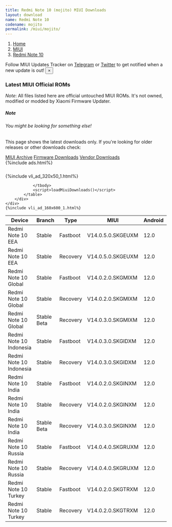 ```yaml
---
title: Redmi Note 10 (mojito) MIUI Downloads
layout: download
name: Redmi Note 10
codename: mojito
permalink: /miui/mojito/
---
```

<nav aria-label="breadcrumb">
    <ol class="breadcrumb">
        <li class="breadcrumb-item"><a href="/">Home</a></li>
        <li class="breadcrumb-item"><a href="/miui/">MIUI</a></li>
        <li class="breadcrumb-item active" aria-current="page"><a href="/miui/mojito/">Redmi Note 10</a></li>
    </ol>
</nav>
<div class="alert alert-primary alert-dismissible fade show" role="alert">
    Follow MIUI Updates Tracker on <a href="https://t.me/MIUIUpdatesTracker" class="alert-link">Telegram</a>
     or <a href="https://twitter.com/MiFwUpdater" class="alert-link">Twitter</a> to get notified when a new update is out!
    <button type="button" class="close" data-dismiss="alert" aria-label="Close">
        <span aria-hidden="true">&times;</span>
    </button>
</div>

### Latest MIUI Official ROMs
*Note*: All files listed here are official untouched MIUI ROMs. It's not owned, modified or modded by Xiaomi Firmware Updater.
<div class="card">
  <div class="card-body">
    <h5 class="card-title">Note</h5>
    <h6 class="card-subtitle mb-2 text-muted">You might be looking for something else!</h6>
    <p class="card-text">This page shows the latest downloads only.
     If you're looking for older releases or other downloads check:</p>
    <a href="/archive/miui/mojito/" class="card-link">MIUI Archive</a>
    <a href="/firmware/mojito/" class="card-link">Firmware Downloads</a>
    <a href="/vendor/mojito/" class="card-link">Vendor Downloads</a>
  </div>
</div>
{%include ads.html%}
<div class="row justify-content-center">
    <div class="col-10">
        <div class="table-responsive-md" style="margin-top: 25px;">
            {%include vli_ad_320x50_1.html%}
            <table id="miui" class="display dt-responsive nowrap compact table table-striped table-hover table-sm">
                <thead class="thead-dark">
                    <tr>
                        <th data-ref="device">Device</th>
                        <th data-ref="branch">Branch</th>
                        <th data-ref="type">Type</th>
                        <th data-ref="miui">MIUI</th>
                        <th data-ref="android">Android</th>
                        <th data-ref="size">Size</th>
                        <th data-ref="size">Date</th>
                        <th data-ref="link">Link</th>
                    </tr>
                </thead>
                <tbody>
                <tr><td>Redmi Note 10 EEA</td><td>Stable</td><td>Fastboot</td><td>V14.0.5.0.SKGEUXM</td><td>12.0</td><td>4.9 GB</td><td>2023-04-17</td><td><a href="/miui/mojito/stable/V14.0.5.0.SKGEUXM/">Download</a></td></tr>
<tr><td>Redmi Note 10 EEA</td><td>Stable</td><td>Recovery</td><td>V14.0.5.0.SKGEUXM</td><td>12.0</td><td>2.9 GB</td><td>2023-04-18</td><td><a href="/miui/mojito/stable/V14.0.5.0.SKGEUXM/">Download</a></td></tr>
<tr><td>Redmi Note 10 Global</td><td>Stable</td><td>Fastboot</td><td>V14.0.2.0.SKGMIXM</td><td>12.0</td><td>5.0 GB</td><td>2023-03-06</td><td><a href="/miui/mojito/stable/V14.0.2.0.SKGMIXM/">Download</a></td></tr>
<tr><td>Redmi Note 10 Global</td><td>Stable</td><td>Recovery</td><td>V14.0.2.0.SKGMIXM</td><td>12.0</td><td>2.9 GB</td><td>2023-03-12</td><td><a href="/miui/mojito/stable/V14.0.2.0.SKGMIXM/">Download</a></td></tr>
<tr><td>Redmi Note 10 Global</td><td>Stable Beta</td><td>Recovery</td><td>V14.0.3.0.SKGMIXM</td><td>12.0</td><td>2.9 GB</td><td>2023-05-18</td><td><a href="/miui/mojito/stable beta/V14.0.3.0.SKGMIXM/">Download</a></td></tr>
<tr><td>Redmi Note 10 Indonesia</td><td>Stable</td><td>Fastboot</td><td>V14.0.3.0.SKGIDXM</td><td>12.0</td><td>4.5 GB</td><td>2023-03-11</td><td><a href="/miui/mojito/stable/V14.0.3.0.SKGIDXM/">Download</a></td></tr>
<tr><td>Redmi Note 10 Indonesia</td><td>Stable</td><td>Recovery</td><td>V14.0.3.0.SKGIDXM</td><td>12.0</td><td>2.9 GB</td><td>2023-03-17</td><td><a href="/miui/mojito/stable/V14.0.3.0.SKGIDXM/">Download</a></td></tr>
<tr><td>Redmi Note 10 India</td><td>Stable</td><td>Fastboot</td><td>V14.0.2.0.SKGINXM</td><td>12.0</td><td>3.8 GB</td><td>2023-03-06</td><td><a href="/miui/mojito/stable/V14.0.2.0.SKGINXM/">Download</a></td></tr>
<tr><td>Redmi Note 10 India</td><td>Stable</td><td>Recovery</td><td>V14.0.2.0.SKGINXM</td><td>12.0</td><td>2.9 GB</td><td>2023-03-14</td><td><a href="/miui/mojito/stable/V14.0.2.0.SKGINXM/">Download</a></td></tr>
<tr><td>Redmi Note 10 India</td><td>Stable Beta</td><td>Recovery</td><td>V14.0.3.0.SKGINXM</td><td>12.0</td><td>2.9 GB</td><td>2023-05-18</td><td><a href="/miui/mojito/stable beta/V14.0.3.0.SKGINXM/">Download</a></td></tr>
<tr><td>Redmi Note 10 Russia</td><td>Stable</td><td>Fastboot</td><td>V14.0.4.0.SKGRUXM</td><td>12.0</td><td>4.6 GB</td><td>2023-04-17</td><td><a href="/miui/mojito/stable/V14.0.4.0.SKGRUXM/">Download</a></td></tr>
<tr><td>Redmi Note 10 Russia</td><td>Stable</td><td>Recovery</td><td>V14.0.4.0.SKGRUXM</td><td>12.0</td><td>2.9 GB</td><td>2023-04-18</td><td><a href="/miui/mojito/stable/V14.0.4.0.SKGRUXM/">Download</a></td></tr>
<tr><td>Redmi Note 10 Turkey</td><td>Stable</td><td>Fastboot</td><td>V14.0.2.0.SKGTRXM</td><td>12.0</td><td>4.6 GB</td><td>2023-03-11</td><td><a href="/miui/mojito/stable/V14.0.2.0.SKGTRXM/">Download</a></td></tr>
<tr><td>Redmi Note 10 Turkey</td><td>Stable</td><td>Recovery</td><td>V14.0.2.0.SKGTRXM</td><td>12.0</td><td>2.9 GB</td><td>2023-03-17</td><td><a href="/miui/mojito/stable/V14.0.2.0.SKGTRXM/">Download</a></td></tr>

                </tbody>
                <script>loadMiuiDownloads()</script>
            </table>
        </div>
    </div>
    {%include vli_ad_160x600_1.html%}
</div>
